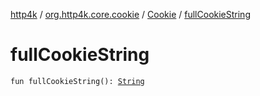 [http4k](../../index.md) / [org.http4k.core.cookie](../index.md) / [Cookie](index.md) / [fullCookieString](./full-cookie-string.md)

# fullCookieString

`fun fullCookieString(): `[`String`](https://kotlinlang.org/api/latest/jvm/stdlib/kotlin/-string/index.html)